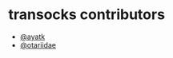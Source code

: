 transocks contributors
======================

* [@ayatk](https://github.com/ayatk)
* [@otariidae](https://github.com/otariidae)
